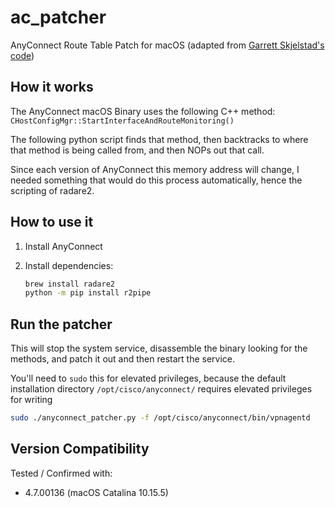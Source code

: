 # ac_patcher

AnyConnect Route Table Patch for macOS (adapted from [Garrett Skjelstad's code](https://github.com/garrettskj/ac_patcher))

## How it works

The AnyConnect macOS Binary uses the following C++ method: `CHostConfigMgr::StartInterfaceAndRouteMonitoring()`

The following python script finds that method, then backtracks to where that method is being called from, and then NOPs out that call.

Since each version of AnyConnect this memory address will change, I needed something that would do this process automatically, hence the scripting of radare2.

## How to use it

1. Install AnyConnect
2. Install dependencies:

    ```bash
    brew install radare2
    python -m pip install r2pipe
    ```

## Run the patcher

This will stop the system service, disassemble the binary looking for the methods, and patch it out and then restart the service.

You'll need to `sudo` this for elevated privileges, because the default installation directory `/opt/cisco/anyconnect/` requires elevated privileges for writing

```bash
sudo ./anyconnect_patcher.py -f /opt/cisco/anyconnect/bin/vpnagentd
```

## Version Compatibility

Tested / Confirmed with:

- 4.7.00136 (macOS Catalina 10.15.5)
